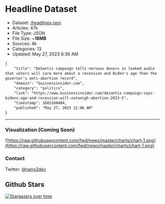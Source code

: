 # Headline Dataset

- Dataset: [/headlines.json](https://raw.githubusercontent.com/fwd/news/master/headlines.json) 
- Articles: 47k
- File Type: JSON
- File Size: ~**18MB**
- Sources: 4k
- Categories: 13
- Updated: May 27, 2023 6:36 AM

```
{
    "title": "DeSantis campaign tells nervous donors in leaked audio that voters will care more about a recession and Biden's age than the governor's anti-abortion record",
    "domain": "businessinsider.com",
    "category": "politics",
    "link": "https://www.businessinsider.com/desantis-campaign-says-bidens-age-and-recession-will-outweigh-abortion-2023-5",
    "timestamp": 1685160404,
    "published": "May 27, 2023 12:06 AM"
}
```

---

### Visualization (Coming Soon)

![https://raw.githubusercontent.com/fwd/news/master/charts/chart-1.png](https://raw.githubusercontent.com/fwd/news/master/charts/chart-1.png)

### Contact 

Twitter: [@nano2dev](https://twitter.com/nano2dev)

## Github Stars

[![Stargazers over time](https://starchart.cc/fwd/news.svg)](https://starchart.cc/fwd/news)
